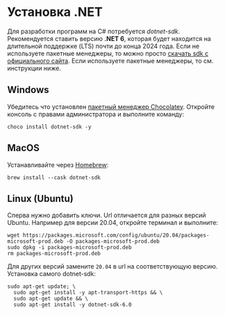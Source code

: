 # Установка .NET

Для разработки программ на C# потребуется _dotnet-sdk_. Рекомендуется ставить версию **.NET 6**, которая будет находится на длительной поддержке (LTS) почти до конца 2024 года. Если не используете пакетные менеджеры, то можно просто [скачать sdk с официального сайта](https://dotnet.microsoft.com/en-us/download). Если используете пакетные менеджеры, то см. инструкции ниже.

## Windows

Убедитесь что установлен [пакетный менеджер Chocolatey](https://chocolatey.org/install). Откройте консоль с правами администратора и выполните команду:

```shell
choco install dotnet-sdk -y
```

## MacOS

Устанавливайте через [Homebrew](https://brew.sh/):

```shell
brew install --cask dotnet-sdk
```

## Linux (Ubuntu)

Сперва нужно добавить ключи. Url отличается для разных версий Ubuntu. Например для версии 20.04, откройте терминал и выполните:

```shell
wget https://packages.microsoft.com/config/ubuntu/20.04/packages-microsoft-prod.deb -O packages-microsoft-prod.deb
sudo dpkg -i packages-microsoft-prod.deb
rm packages-microsoft-prod.deb
```

Для других версий замените `20.04` в url на соответствующую версию. Установка самого dotnet-sdk:

```shell
sudo apt-get update; \
  sudo apt-get install -y apt-transport-https && \
  sudo apt-get update && \
  sudo apt-get install -y dotnet-sdk-6.0
```


